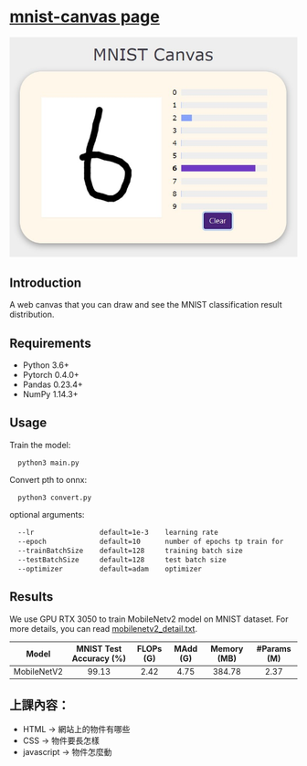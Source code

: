 # [mnist-canvas page](https://ruiyangju.github.io/mnist-canvas/)

<p align="center">
  <img src="mnist.jpg" width="640" title="mnist">
</p>

## Introduction
A web canvas that you can draw and see the MNIST classification result distribution.

## Requirements
* Python 3.6+
* Pytorch 0.4.0+
* Pandas 0.23.4+
* NumPy 1.14.3+

## Usage
  Train the model:
  
      python3 main.py
  
  Convert pth to onnx:
  
      python3 convert.py

  optional arguments:
  
      --lr                default=1e-3    learning rate
      --epoch             default=10      number of epochs tp train for
      --trainBatchSize    default=128     training batch size
      --testBatchSize     default=128     test batch size
      --optimizer         default=adam    optimizer
      
## Results
We use GPU RTX 3050 to train MobileNetv2 model on MNIST dataset.
For more details, you can read [mobilenetv2_detail.txt](mobilenetv2_detail.txt).

| Model | MNIST Test Accuracy (%) | FLOPs (G) | MAdd (G) | Memory (MB) | #Params (M) |
| :---: | :---: | :---: | :---: | :---: | :---: |
| MobileNetV2 | 99.13 | 2.42 | 4.75 | 384.78 | 2.37 |

## 上課內容：
* HTML -> 網站上的物件有哪些
* CSS -> 物件要長怎樣
* javascript -> 物件怎麼動
